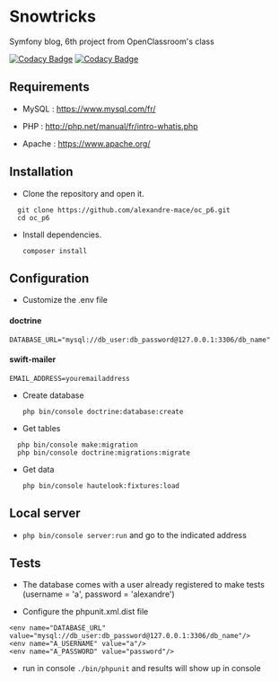 # Snowtricks

Symfony blog, 6th project from OpenClassroom's class

[![Codacy Badge](https://api.codacy.com/project/badge/Grade/407116031a6a47a9a53df94da54b015d)](https://app.codacy.com/app/alexandre-mace/oc_p6?utm_source=github.com&utm_medium=referral&utm_content=alexandre-mace/oc_p6&utm_campaign=Badge_Grade_Dashboard)
[![Codacy Badge](https://api.codacy.com/project/badge/Coverage/4725da237ed54d768edbd7066c7d69ca)](https://www.codacy.com/app/codacy_alexandre-mace/oc_p6?utm_source=github.com&utm_medium=referral&utm_content=alexandre-mace/oc_p6&utm_campaign=Badge_Coverage)
## Requirements 
* MySQL : https://www.mysql.com/fr/

* PHP : http://php.net/manual/fr/intro-whatis.php

* Apache : https://www.apache.org/

## Installation 
* Clone the repository and open it.

```
  git clone https://github.com/alexandre-mace/oc_p6.git
  cd oc_p6
```

* Install dependencies.

  `composer install`

## Configuration
* Customize the .env file

#### doctrine
  `DATABASE_URL="mysql://db_user:db_password@127.0.0.1:3306/db_name"`

#### swift-mailer
  `EMAIL_ADDRESS=youremailaddress`

* Create database 

  `php bin/console doctrine:database:create`

* Get tables 

```
  php bin/console make:migration
  php bin/console doctrine:migrations:migrate
```

* Get data

  `php bin/console hautelook:fixtures:load`

## Local server

* `php bin/console server:run` and go to the indicated address

## Tests
* The database comes with a user already registered to make tests (username = 'a', password = 'alexandre')

* Configure the phpunit.xml.dist file
```
<env name="DATABASE_URL" value="mysql://db_user:db_password@127.0.0.1:3306/db_name"/>
<env name="A_USERNAME" value="a"/>
<env name="A_PASSWORD" value="password"/>
```
* run in console `./bin/phpunit` and results will show up in console